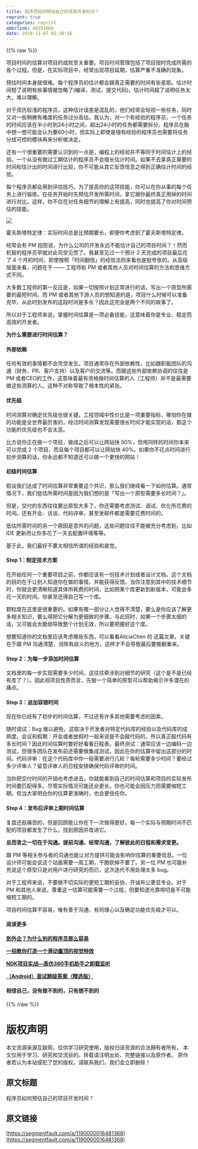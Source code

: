 ```yaml
---
title: 程序员如何预估自己的项目开发时间？
reprint: true
categories: reprint
abbrlink: 4d2510bb
date: 2018-11-07 02:30:16
---
```


{{% raw %}}
<p>&#x9879;&#x76EE;&#x65F6;&#x95F4;&#x7684;&#x4F30;&#x7B97;&#x5BF9;&#x9879;&#x76EE;&#x7684;&#x6210;&#x8D25;&#x81F3;&#x5173;&#x91CD;&#x8981;&#x3002;&#x9879;&#x76EE;&#x65F6;&#x95F4;&#x7BA1;&#x7406;&#x5305;&#x62EC;&#x4E86;&#x9879;&#x76EE;&#x6309;&#x65F6;&#x5B8C;&#x6210;&#x6240;&#x9700;&#x7684;&#x5404;&#x4E2A;&#x8FC7;&#x7A0B;&#x3002;&#x4F46;&#x662F;&#xFF0C;&#x5728;&#x5B9E;&#x9645;&#x9879;&#x76EE;&#x4E2D;&#xFF0C;&#x7ECF;&#x5E38;&#x51FA;&#x73B0;&#x9879;&#x76EE;&#x5EF6;&#x671F;&#xFF0C;&#x4F30;&#x7B97;&#x4E25;&#x91CD;&#x4E0D;&#x51C6;&#x786E;&#x7684;&#x73B0;&#x8C61;&#x3002;</p><p>&#x9884;&#x4F30;&#x65F6;&#x95F4;&#x672C;&#x8EAB;&#x5C31;&#x5F88;&#x96BE;&#x3002;&#x6BCF;&#x4E2A;&#x7A0B;&#x5E8F;&#x5458;&#x7684;&#x4F30;&#x8BA1;&#x90FD;&#x4F1A;&#x8DDF;&#x771F;&#x6B63;&#x9700;&#x8981;&#x7684;&#x65F6;&#x95F4;&#x6709;&#x4E9B;&#x5DEE;&#x8DDD;&#x3002;&#x4F30;&#x8BA1;&#x65F6;&#x95F4;&#x77ED;&#x4E86;&#x8BF4;&#x660E;&#x6709;&#x4E9B;&#x4E8B;&#x60C5;&#x88AB;&#x5FFD;&#x7565;&#x4E86;(&#x7F16;&#x8BD1;&#xFF0C;&#x6D4B;&#x8BD5;&#xFF0C;&#x63D0;&#x4EA4;&#x4EE3;&#x7801;)&#x3002;&#x4F30;&#x8BA1;&#x65F6;&#x95F4;&#x8D85;&#x4E86;&#x8BF4;&#x660E;&#x4EFB;&#x52A1;&#x592A;&#x5927;&#xFF0C;&#x96BE;&#x4EE5;&#x7406;&#x89E3;&#x3002;</p><p>&#x5BF9;&#x4E8E;&#x8D44;&#x5386;&#x8F83;&#x6D45;&#x7684;&#x7A0B;&#x5E8F;&#x5458;&#xFF0C;&#x8FD9;&#x79CD;&#x4F30;&#x8BA1;&#x8BEF;&#x5DEE;&#x662F;&#x6DF7;&#x4E71;&#x7684;&#xFF0C;&#x4ED6;&#x4EEC;&#x7ECF;&#x5E38;&#x4F1A;&#x8F7B;&#x89C6;&#x4E00;&#x4E9B;&#x4EFB;&#x52A1;&#xFF0C;&#x540C;&#x65F6;&#x53C8;&#x5BF9;&#x4E00;&#x4E9B;&#x7A0D;&#x5FAE;&#x6709;&#x96BE;&#x5EA6;&#x7684;&#x4EFB;&#x52A1;&#x8FC7;&#x5206;&#x9AD8;&#x4F30;&#x3002;&#x6211;&#x8BA4;&#x4E3A;&#xFF0C;&#x5BF9;&#x4E00;&#x4E2A;&#x6709;&#x7ECF;&#x9A8C;&#x7684;&#x7A0B;&#x5E8F;&#x5458;&#xFF0C;&#x4E00;&#x4E2A;&#x4EFB;&#x52A1;&#x7684;&#x65F6;&#x95F4;&#x5E94;&#x8BE5;&#x5728;&#x534A;&#x5C0F;&#x65F6;&#x5230;24&#x5C0F;&#x65F6;&#x4E4B;&#x95F4;&#xFF0C;&#x8D85;&#x51FA;24&#x5C0F;&#x65F6;&#x7684;&#x4EFB;&#x52A1;&#x90FD;&#x9700;&#x8981;&#x62C6;&#x5206;&#x3002;&#x7A0B;&#x5E8F;&#x5458;&#x5728;&#x8111;&#x4E2D;&#x60F3;&#x4E00;&#x60F3;&#x53EF;&#x80FD;&#x4F1A;&#x8BA4;&#x4E3A;&#x8981;60&#x5C0F;&#x65F6;&#xFF0C;&#x4F46;&#x5B9E;&#x9645;&#x4E0A;&#x5373;&#x4F7F;&#x662F;&#x5F88;&#x6709;&#x7ECF;&#x9A8C;&#x7684;&#x7A0B;&#x5E8F;&#x5458;&#x4E5F;&#x9700;&#x8981;&#x5C06;&#x4EFB;&#x52A1;&#x5206;&#x6210;&#x53EF;&#x63A7;&#x7684;&#x6A21;&#x5757;&#x518D;&#x6765;&#x5206;&#x6790;&#x505A;&#x51B3;&#x5B9A;&#x3002;</p><p>&#x8FD8;&#x6709;&#x4E00;&#x4E2A;&#x5F88;&#x91CD;&#x8981;&#x7684;&#x9700;&#x8981;&#x8BA4;&#x8BC6;&#x5230;&#x7684;&#x4E00;&#x70B9;&#x662F;&#xFF0C;&#x7F16;&#x7A0B;&#x4E0A;&#x7684;&#x7ECF;&#x9A8C;&#x5E76;&#x4E0D;&#x7B49;&#x540C;&#x4E8E;&#x65F6;&#x95F4;&#x4F30;&#x8BA1;&#x4E0A;&#x7684;&#x7ECF;&#x9A8C;&#x3002;&#x4E00;&#x4E2A;&#x4ECE;&#x6CA1;&#x6709;&#x505A;&#x8FC7;&#x5DE5;&#x671F;&#x4F30;&#x8BA1;&#x7684;&#x7A0B;&#x5E8F;&#x5458;&#x4E0D;&#x4F1A;&#x64C5;&#x957F;&#x4F30;&#x8BA1;&#x65F6;&#x95F4;&#x3002;&#x5982;&#x679C;&#x4E0D;&#x53BB;&#x62FF;&#x771F;&#x6B63;&#x9700;&#x8981;&#x7684;&#x65F6;&#x95F4;&#x548C;&#x4F30;&#x8BA1;&#x51FA;&#x7684;&#x65F6;&#x95F4;&#x8FDB;&#x884C;&#x6BD4;&#x8F83;&#xFF0C;&#x4F60;&#x4E0D;&#x53EF;&#x80FD;&#x4ECE;&#x5176;&#x5B83;&#x53CD;&#x9988;&#x4FE1;&#x606F;&#x4E4B;&#x5F97;&#x5230;&#x6B63;&#x786E;&#x4F30;&#x8BA1;&#x65F6;&#x95F4;&#x7684;&#x7ECF;&#x9A8C;&#x3002;</p><p>&#x6BCF;&#x4E2A;&#x7A0B;&#x5E8F;&#x5458;&#x90FD;&#x4F1A;&#x7528;&#x5230;&#x8BC4;&#x4F30;&#x6280;&#x5DE7;&#x3002;&#x4E3A;&#x4E86;&#x63D0;&#x9AD8;&#x4F60;&#x7684;&#x8FD9;&#x9879;&#x6280;&#x80FD;&#xFF0C;&#x4F60;&#x53EF;&#x4EE5;&#x5728;&#x4F60;&#x4ECE;&#x4E8B;&#x7684;&#x6BCF;&#x4E2A;&#x4EFB;&#x52A1;&#x4E0A;&#x8FDB;&#x884C;&#x953B;&#x70BC;&#x3002;&#x5728;&#x4EFB;&#x52A1;&#x5F00;&#x59CB;&#x65F6;&#x5148;&#x9884;&#x4F30;&#x5F00;&#x53D1;&#x6240;&#x9700;&#x65F6;&#x95F4;&#xFF0C;&#x62FF;&#x5B83;&#x8DDF;&#x4F60;&#x6700;&#x7EC8;&#x771F;&#x6B63;&#x7528;&#x6389;&#x7684;&#x65F6;&#x95F4;&#x8FDB;&#x884C;&#x5BF9;&#x6BD4;&#x3002;&#x8FD9;&#x6837;&#xFF0C;&#x4F60;&#x4E0D;&#x4EC5;&#x5728;&#x5BF9;&#x4EFB;&#x52A1;&#x7EC6;&#x8282;&#x7684;&#x7406;&#x89E3;&#x4E0A;&#x6709;&#x63D0;&#x9AD8;&#xFF0C;&#x540C;&#x65F6;&#x4E5F;&#x63D0;&#x9AD8;&#x4E86;&#x4F60;&#x5BF9;&#x65F6;&#x95F4;&#x9884;&#x4F30;&#x7684;&#x6280;&#x80FD;&#x3002;</p><p><span class="img-wrap"><img data-src="/img/remote/1460000016481371" src="https://static.alili.tech/img/remote/1460000016481371" alt=" " title=" " style="cursor:pointer;display:inline"></span></p><p>&#x970D;&#x592B;&#x65AF;&#x5854;&#x7279;&#x5B9A;&#x5F8B;&#xFF1A;&#x5B9E;&#x9645;&#x65F6;&#x95F4;&#x603B;&#x662F;&#x6BD4;&#x9884;&#x671F;&#x8981;&#x957F;&#xFF0C;&#x5373;&#x4FBF;&#x4F60;&#x8003;&#x8651;&#x5230;&#x4E86;&#x970D;&#x592B;&#x65AF;&#x5854;&#x7279;&#x5B9A;&#x5F8B;&#x3002;</p><p>&#x7ECF;&#x5E38;&#x4F1A;&#x6709; PM &#x62B1;&#x6028;&#x8BF4;&#xFF0C;&#x4E3A;&#x4EC0;&#x4E48;&#x516C;&#x53F8;&#x7684;&#x5F00;&#x53D1;&#x6C38;&#x8FDC;&#x4E0D;&#x80FD;&#x4F30;&#x8BA1;&#x81EA;&#x5DF1;&#x7684;&#x9879;&#x76EE;&#x65F6;&#x95F4;&#xFF1F;&#xFF01;&#x7136;&#x800C;&#x673A;&#x667A;&#x7684;&#x7A0B;&#x5E8F;&#x5458;&#x65E9;&#x5C31;&#x5BF9;&#x6B64;&#x53F8;&#x7A7A;&#x89C1;&#x60EF;&#x4E86;&#x3002;&#x6211;&#x751A;&#x81F3;&#x89C1;&#x8FC7;&#x4E00;&#x4E2A;&#x9884;&#x8BA1; 2 &#x5929;&#x5B8C;&#x6210;&#x7684;&#x9879;&#x76EE;&#x6700;&#x540E;&#x82B1;&#x4E86; 4 &#x4E2A;&#x6708;&#x7684;&#x65F6;&#x95F4;&#xFF0C;&#x5373;&#x4F7F;&#x6309;&#x7167;&#x300C;&#x65F6;&#x95F4;&#x7FFB;&#x500D;&#x300D;&#x7684;&#x7ECF;&#x9A8C;&#x6CD5;&#x5219;&#x6765;&#x770B;&#x4E5F;&#x662F;&#x633A;&#x5938;&#x5F20;&#x7684;&#x3002;&#x4ECE;&#x9AD8;&#x7EA7;&#x5C42;&#x9762;&#x6765;&#x770B;&#xFF0C;&#x95EE;&#x9898;&#x5728;&#x4E8E; &#x2014;&#x2014; &#x5DE5;&#x7A0B;&#x5E08;&#x548C; PM &#x6216;&#x8005;&#x5176;&#x4ED6;&#x4EBA;&#x5458;&#x5BF9;&#x65F6;&#x95F4;&#x4F30;&#x7B97;&#x7684;&#x65B9;&#x6CD5;&#x548C;&#x601D;&#x7EF4;&#x65B9;&#x5F0F;&#x4E0D;&#x540C;&#x3002;</p><p>&#x5927;&#x591A;&#x6570;&#x5DE5;&#x7A0B;&#x5E08;&#x7684;&#x7B2C;&#x4E00;&#x53CD;&#x5E94;&#x662F;&#xFF0C;&#x5982;&#x679C;&#x4E00;&#x5207;&#x6309;&#x7167;&#x8BA1;&#x5212;&#x6B63;&#x5E38;&#x8FDB;&#x884C;&#x7684;&#x8BDD;&#xFF0C;&#x5199;&#x51FA;&#x4E00;&#x4E2A;&#x539F;&#x578B;&#x6240;&#x9700;&#x8981;&#x7684;&#x6700;&#x77ED;&#x65F6;&#x95F4;&#x3002;&#x800C; PM &#x6216;&#x8005;&#x5176;&#x4ED6;&#x4E0B;&#x6E38;&#x4EBA;&#x5458;&#x7684;&#x60F3;&#x77E5;&#x9053;&#x7684;&#x662F;&#xFF0C;&#x9879;&#x76EE;&#x4EC0;&#x4E48;&#x65F6;&#x5019;&#x53EF;&#x4EE5;&#x51C6;&#x5907;&#x5B8C;&#x6BD5;&#xFF0C;&#x4ECE;&#x6B64;&#x65F6;&#x5230;&#x53D1;&#x5E03;&#x7684;&#x8FD9;&#x6BB5;&#x65F6;&#x95F4;&#x662F;&#x591A;&#x957F;&#xFF1F;&#x56E0;&#x6B64;&#x8FD9;&#x5B8C;&#x5168;&#x662F;&#x4E24;&#x4E2A;&#x4E0D;&#x540C;&#x7684;&#x6545;&#x4E8B;&#x4E86;&#x3002;</p><p>&#x6240;&#x4EE5;&#x5BF9;&#x4E8E;&#x5DE5;&#x7A0B;&#x5E08;&#x6765;&#x8BF4;&#xFF0C;&#x638C;&#x63E1;&#x65F6;&#x95F4;&#x4F30;&#x7B97;&#x662F;&#x4E00;&#x9879;&#x5FC5;&#x5907;&#x6280;&#x80FD;&#xFF0C;&#x8FD9;&#x610F;&#x5473;&#x7740;&#x4F60;&#x662F;&#x4E13;&#x4E1A;&#x3001;&#x7A33;&#x5B9A;&#x800C;&#x9AD8;&#x6548;&#x7684;&#x5F00;&#x53D1;&#x8005;&#x3002;</p><p><strong>&#x4E3A;&#x4EC0;&#x4E48;&#x9700;&#x8981;&#x8FDB;&#x884C;&#x65F6;&#x95F4;&#x4F30;&#x7B97;&#xFF1F;</strong></p><h4>&#x5916;&#x90E8;&#x4F9D;&#x8D56;</h4><p>&#x4EFB;&#x4F55;&#x6709;&#x6548;&#x7684;&#x4E8B;&#x60C5;&#x90FD;&#x4E0D;&#x4F1A;&#x51ED;&#x7A7A;&#x53D1;&#x751F;&#x3002;&#x9879;&#x76EE;&#x901A;&#x5E38;&#x5B58;&#x5728;&#x5916;&#x90E8;&#x4F9D;&#x8D56;&#x6027;&#xFF0C;&#x6BD4;&#x5982;&#x8DDF;&#x804C;&#x80FD;&#x56E2;&#x961F;&#x7684;&#x6C9F;&#x901A;&#xFF08;&#x8D22;&#x52A1;&#x3001;PR&#x3001;&#x5BA2;&#x6237;&#x652F;&#x6301;&#xFF09;&#x4EE5;&#x53CA;&#x5BA2;&#x6237;&#x7684;&#x4EA4;&#x6D41;&#x7B49;&#x3002;&#x800C;&#x8DDF;&#x8FD9;&#x4E9B;&#x5916;&#x90E8;&#x4F9D;&#x8D56;&#x534F;&#x8C03;&#x7684;&#x5F80;&#x5F80;&#x662F; PM &#x6216;&#x8005;CEO&#x7684;&#x5DE5;&#x4F5C;&#xFF0C;&#x8FD9;&#x610F;&#x5473;&#x7740;&#x6700;&#x6709;&#x8D44;&#x683C;&#x505A;&#x65F6;&#x95F4;&#x4F30;&#x7B97;&#x7684;&#x4EBA;&#xFF08;&#x5DE5;&#x7A0B;&#x5E08;&#xFF09;&#x5E76;&#x4E0D;&#x662F;&#x6700;&#x9700;&#x8981;&#x505A;&#x8FD9;&#x4E9B;&#x6D4B;&#x7B97;&#x7684;&#x4EBA;&#x3002;&#x8FD9;&#x79CD;&#x4E0D;&#x5BF9;&#x79F0;&#x5BFC;&#x81F4;&#x4E86;&#x6839;&#x672C;&#x6027;&#x7684;&#x7D27;&#x5F20;&#x3002;</p><h4>&#x4F18;&#x5148;&#x7EA7;</h4><p>&#x65F6;&#x95F4;&#x6D4B;&#x7B97;&#x5BF9;&#x786E;&#x5B9A;&#x4F18;&#x5148;&#x7EA7;&#x4E5F;&#x5F88;&#x5173;&#x952E;&#x3002;&#x5DE5;&#x7A0B;&#x9886;&#x57DF;&#x4E2D;&#x6027;&#x4EF7;&#x6BD4;&#x662F;&#x4E00;&#x9879;&#x91CD;&#x8981;&#x6307;&#x6807;&#xFF0C;&#x54EA;&#x6015;&#x4F60;&#x5728;&#x505A;&#x7684;&#x529F;&#x80FD;&#x662F;&#x5168;&#x4E16;&#x754C;&#x6700;&#x5389;&#x5BB3;&#x7684;&#xFF0C;&#x7ECF;&#x8FC7;&#x65F6;&#x95F4;&#x6D4B;&#x7B97;&#x53D1;&#x73B0;&#x9700;&#x8981;&#x5F88;&#x957F;&#x65F6;&#x95F4;&#x624D;&#x80FD;&#x5B9E;&#x73B0;&#x7684;&#x8BDD;&#xFF0C;&#x90A3;&#x8FD9;&#x4E2A;&#x529F;&#x80FD;&#x7684;&#x4F18;&#x5148;&#x7EA7;&#x4E5F;&#x4E0D;&#x4F1A;&#x592A;&#x9AD8;&#x3002;</p><p>&#x6BD4;&#x65B9;&#x8BF4;&#x4F60;&#x6B63;&#x5728;&#x505A;&#x4E00;&#x4E2A;&#x9879;&#x76EE;&#xFF0C;&#x505A;&#x6210;&#x4E4B;&#x540E;&#x53EF;&#x4EE5;&#x8BA9;&#x7F51;&#x7AD9;&#x5FEB; 50%&#xFF0C;&#x4F46;&#x7528;&#x540C;&#x6837;&#x7684;&#x65F6;&#x95F4;&#x4F60;&#x672C;&#x6765;&#x53EF;&#x4EE5;&#x5B8C;&#x6210; 2 &#x4E2A;&#x9879;&#x76EE;&#xFF0C;&#x800C;&#x4E14;&#x6BCF;&#x4E2A;&#x9879;&#x76EE;&#x90FD;&#x53EF;&#x4EE5;&#x8BA9;&#x7F51;&#x7AD9;&#x5FEB; 40%&#x3002;&#x5982;&#x679C;&#x4F60;&#x4E0D;&#x82B1;&#x70B9;&#x65F6;&#x95F4;&#x8FDB;&#x884C;&#x521D;&#x6B65;&#x6D4B;&#x7B97;&#x7684;&#x8BDD;&#xFF0C;&#x4F60;&#x6C38;&#x8FDC;&#x90FD;&#x4E0D;&#x77E5;&#x9053;&#x8FD8;&#x53EF;&#x4EE5;&#x505A;&#x4E00;&#x4E2A;&#x66F4;&#x5FEB;&#x7684;&#x7F51;&#x7AD9;&#xFF01;</p><h4>&#x521D;&#x7EA7;&#x65F6;&#x95F4;&#x4F30;&#x7B97;</h4><p>&#x5047;&#x8BBE;&#x6211;&#x4EEC;&#x8FBE;&#x6210;&#x4E86;&#x65F6;&#x95F4;&#x4F30;&#x7B97;&#x975E;&#x5E38;&#x91CD;&#x8981;&#x8FD9;&#x4E2A;&#x5171;&#x8BC6;&#xFF0C;&#x90A3;&#x4E48;&#x6211;&#x4EEC;&#x7EE7;&#x7EED;&#x770B;&#x4E00;&#x4E0B;&#x5982;&#x4F55;&#x4F30;&#x7B97;&#x3002;&#x901A;&#x5E38;&#x60C5;&#x51B5;&#x4E0B;&#xFF0C;&#x6211;&#x4EEC;&#x4F4E;&#x4F30;&#x6240;&#x9700;&#x65F6;&#x95F4;&#x662F;&#x56E0;&#x4E3A;&#x6211;&#x4EEC;&#x60F3;&#x7684;&#x662F;&#x300C;&#x5199;&#x51FA;&#x4E00;&#x4E2A;&#x539F;&#x578B;&#x9700;&#x8981;&#x591A;&#x957F;&#x65F6;&#x95F4;&#xFF1F;&#x300D;&#x3002;</p><p>&#x4F46;&#x662F;&#xFF0C;&#x4EA4;&#x4ED8;&#x7684;&#x4E1C;&#x897F;&#x5F80;&#x5F80;&#x8981;&#x6BD4;&#x539F;&#x578B;&#x5927;&#x591A;&#x4E86;&#xFF0C;&#x4F60;&#x8FD8;&#x9700;&#x8981;&#x8003;&#x8651;&#x6D4B;&#x8BD5;&#x3001;&#x8C03;&#x8BD5;&#x3001;&#x4F18;&#x5316;&#x6240;&#x82B1;&#x8D39;&#x7684;&#x65F6;&#x95F4;&#x3002;&#x8FD8;&#x6709;&#x5F00;&#x4F1A;&#x3001;&#x8BBF;&#x8C08;&#x3001;&#x4EE3;&#x7801;&#x8BC4;&#x5BA1;&#xFF0C;&#x751A;&#x81F3;&#x53D1;&#x90AE;&#x4EF6;&#x90FD;&#x662F;&#x9700;&#x8981;&#x82B1;&#x8D39;&#x65F6;&#x95F4;&#x7684;&#x3002;</p><p>&#x4F4E;&#x4F30;&#x6240;&#x9700;&#x65F6;&#x95F4;&#x7684;&#x53E6;&#x4E00;&#x4E2A;&#x539F;&#x56E0;&#x662F;&#x610F;&#x5916;&#x7684;&#x95EE;&#x9898;&#xFF0C;&#x8FD9;&#x4E9B;&#x95EE;&#x9898;&#x5F80;&#x5F80;&#x4E0D;&#x80FD;&#x88AB;&#x5145;&#x5206;&#x8003;&#x8651;&#x5230;&#xFF0C;&#x6BD4;&#x5982; IDE &#x66F4;&#x65B0;&#x800C;&#x8BA9;&#x4F60;&#x591A;&#x82B1;&#x4E86;&#x4E00;&#x5929;&#x53BB;&#x914D;&#x7F6E;&#x73AF;&#x5883;&#x7B49;&#x7B49;&#x3002;</p><p>&#x57FA;&#x4E8E;&#x6B64;&#xFF0C;&#x6211;&#x4EEC;&#x6700;&#x597D;&#x4E0D;&#x8981;&#x592A;&#x76F8;&#x4FE1;&#x6240;&#x8C13;&#x7684;&#x7ECF;&#x9A8C;&#x548C;&#x76F4;&#x89C9;&#x3002;</p><h4>Step 1&#xFF1A;&#x5236;&#x5B9A;&#x6280;&#x672F;&#x65B9;&#x6848;</h4><p>&#x5728;&#x5F00;&#x59CB;&#x4EFB;&#x4F55;&#x4E00;&#x4E2A;&#x91CD;&#x8981;&#x9879;&#x76EE;&#x4E4B;&#x524D;&#xFF0C;&#x4F60;&#x90FD;&#x5E94;&#x8BE5;&#x6709;&#x4E00;&#x4EFD;&#x6280;&#x672F;&#x8BA1;&#x5212;&#x6216;&#x8005;&#x8BBE;&#x8BA1;&#x6587;&#x6863;&#x3002;&#x8FD9;&#x4E2A;&#x6587;&#x6863;&#x7684;&#x76EE;&#x7684;&#x5728;&#x4E8E;&#x8BA9;&#x522B;&#x4EBA;&#x77E5;&#x9053;&#x4F60;&#x5728;&#x505A;&#x7684;&#x4E8B;&#x60C5;&#xFF0C;&#x5E76;&#x80FD;&#x83B7;&#x5F97;&#x53CD;&#x9988;&#x3002;&#x5F53;&#x4F60;&#x6CE8;&#x610F;&#x5230;&#x5176;&#x4E2D;&#x7684;&#x6280;&#x672F;&#x7EC6;&#x8282;&#x65F6;&#xFF0C;&#x4F60;&#x5C31;&#x4F1A;&#x66F4;&#x6E05;&#x6670;&#x77E5;&#x9053;&#x5177;&#x4F53;&#x6240;&#x8017;&#x8D39;&#x7684;&#x65F6;&#x95F4;&#xFF0C;&#x6BD4;&#x5982;&#x628A;&#x67D0;&#x4E2A;&#x5E93;&#x66F4;&#x65B0;&#x5230;&#x65B0;&#x7248;&#x672C;&#xFF0C;&#x53EF;&#x80FD;&#x4F1A;&#x591A;&#x82B1;&#x4E00;&#x5929;&#x7684;&#x65F6;&#x95F4;&#x3002;&#x4F60;&#x751A;&#x81F3;&#x8FD8;&#x5F97;&#x81EA;&#x5DF1;&#x5199;&#x4E00;&#x4E2A;&#x5E93;&#x3002;</p><p>&#x9897;&#x7C92;&#x5EA6;&#x5728;&#x8FD9;&#x91CC;&#x662F;&#x5F88;&#x91CD;&#x8981;&#x7684;&#x3002;&#x5982;&#x679C;&#x6709;&#x54EA;&#x4E00;&#x90E8;&#x5206;&#x8BA9;&#x4EBA;&#x89C9;&#x5F97;&#x4E0D;&#x6E05;&#x695A;&#xFF0C;&#x8981;&#x4E48;&#x662F;&#x4F60;&#x5E94;&#x8BE5;&#x4E86;&#x89E3;&#x66F4;&#x591A;&#x76F8;&#x5173;&#x77E5;&#x8BC6;&#xFF0C;&#x8981;&#x4E48;&#x5F97;&#x628A;&#x5B83;&#x5206;&#x89E3;&#x4E3A;&#x66F4;&#x7EC6;&#x81F4;&#x7684;&#x6B65;&#x9AA4;&#x3002;&#x4E0E;&#x6B64;&#x540C;&#x65F6;&#xFF0C;&#x5982;&#x679C;&#x4E00;&#x4E2A;&#x6B65;&#x9AA4;&#x592A;&#x7EC6;&#x7684;&#x8BDD;&#xFF0C;&#x53C8;&#x53EF;&#x80FD;&#x4F1A;&#x592A;&#x8106;&#x5F31;&#x5BFC;&#x81F4;&#x6574;&#x4E2A;&#x8BA1;&#x5212;&#x65E0;&#x6548;&#xFF0C;&#x6240;&#x4EE5;&#x8981;&#x628A;&#x63E1;&#x597D;&#x8FD9;&#x4E2A;&#x5EA6;&#x3002;</p><p>&#x60F3;&#x8981;&#x77E5;&#x9053;&#x4F60;&#x7684;&#x6587;&#x6863;&#x91CC;&#x5E94;&#x8BE5;&#x8003;&#x8651;&#x54EA;&#x4E9B;&#x4E1C;&#x897F;&#xFF0C;&#x53EF;&#x4EE5;&#x770B;&#x770B;AliciaChen &#x7684; &#x8FD9;&#x7BC7;&#x6587;&#x7AE0;&#x3002;&#x5173;&#x952E;&#x5728;&#x4E8E;&#x8DDF; PM &#x6C9F;&#x901A;&#x6E05;&#x695A;&#xFF0C;&#x6D88;&#x9664;&#x6709;&#x6B67;&#x4E49;&#x7684;&#x5730;&#x65B9;&#xFF0C;&#x8FD9;&#x6837;&#x624D;&#x4E0D;&#x4F1A;&#x5BFC;&#x81F4;&#x6700;&#x540E;&#x8981;&#x63A8;&#x7FFB;&#x91CD;&#x6765;&#x3002;</p><h4>Step 2&#xFF1A;&#x4E3A;&#x6BCF;&#x4E00;&#x6B65;&#x6DFB;&#x52A0;&#x65F6;&#x95F4;&#x4F30;&#x7B97;</h4><p>&#x6587;&#x6863;&#x91CC;&#x7684;&#x6BCF;&#x4E00;&#x6B65;&#x5B9E;&#x73B0;&#x9700;&#x8981;&#x591A;&#x5C11;&#x65F6;&#x95F4;&#xFF0C;&#x8FD9;&#x5F80;&#x5F80;&#x7275;&#x6D89;&#x5230;&#x5BF9;&#x7EC6;&#x8282;&#x7684;&#x7814;&#x7A76;&#xFF08;&#x8FD9;&#x4E2A;&#x662F;&#x4E0D;&#x662F;&#x5DF2;&#x7ECF;&#x6709;&#x5E93;&#x4E86;&#xFF1F;&#xFF09;&#x3002;&#x56E0;&#x6B64;&#x89C6;&#x9879;&#x76EE;&#x6027;&#x8D28;&#x800C;&#x8A00;&#xFF0C;&#x5148;&#x505A;&#x4E00;&#x4E2A;&#x7B80;&#x5355;&#x7684;&#x539F;&#x578B;&#x53EF;&#x4EE5;&#x5E2E;&#x52A9;&#x63ED;&#x793A;&#x8BB8;&#x591A;&#x6F5C;&#x5728;&#x7684;&#x75DB;&#x70B9;&#x3002;</p><h4>Step 3&#xFF1A;&#x8FFD;&#x52A0;&#x5BB9;&#x9519;&#x65F6;&#x95F4;</h4><p>&#x73B0;&#x5728;&#x4F60;&#x5DF2;&#x7ECF;&#x6709;&#x4E86;&#x521D;&#x6B65;&#x7684;&#x65F6;&#x95F4;&#x4F30;&#x7B97;&#xFF0C;&#x4E0D;&#x8FC7;&#x8FD8;&#x6709;&#x8BB8;&#x591A;&#x5176;&#x4ED6;&#x9700;&#x8981;&#x8003;&#x8651;&#x7684;&#x56E0;&#x7D20;&#x3002;</p><p>&#x968F;&#x65F6;&#x8C03;&#x8BD5;&#xFF1A;Bug &#x96BE;&#x4EE5;&#x907F;&#x514D;&#xFF0C;&#x8FD9;&#x53D6;&#x51B3;&#x4E8E;&#x5F00;&#x53D1;&#x8005;&#x5BF9;&#x7279;&#x5B9A;&#x4EE3;&#x7801;&#x5E93;&#x7684;&#x7ECF;&#x9A8C;&#x4EE5;&#x53CA;&#x4EE3;&#x7801;&#x5E93;&#x7684;&#x6210;&#x719F;&#x5EA6;&#x3002;&#x4F1A;&#x8BAE;&#x548C;&#x5047;&#x671F;&#xFF1A;&#x5F00;&#x4F1A;&#x6216;&#x8005;&#x653E;&#x5047;&#x65F6;&#x4E00;&#x822C;&#x6765;&#x8BF4;&#x662F;&#x4E0D;&#x4F1A;&#x6572;&#x4EE3;&#x7801;&#x7684;&#xFF0C;&#x6240;&#x4EE5;&#x771F;&#x6B63;&#x6572;&#x4EE3;&#x7801;&#x6709;&#x591A;&#x957F;&#x65F6;&#x95F4;&#xFF1F;&#x56E0;&#x6B64;&#x65F6;&#x95F4;&#x4F30;&#x7B97;&#x65F6;&#x8981;&#x597D;&#x597D;&#x770B;&#x770B;&#x65E5;&#x7A0B;&#x8868;&#x3002;&#x6700;&#x7EC8;&#x6D4B;&#x8BD5;&#xFF1A;&#x901A;&#x5E38;&#x5E94;&#x8BE5;&#x4E00;&#x8FB9;&#x7F16;&#x7801;&#x4E00;&#x8FB9;&#x6D4B;&#x8BD5;&#xFF0C;&#x4F46;&#x5F88;&#x591A;&#x56E2;&#x961F;&#x5728;&#x53D1;&#x5E03;&#x524D;&#x8FD8;&#x9700;&#x8981;&#x505A;&#x96C6;&#x6210;&#x6D4B;&#x8BD5;&#xFF0C;&#x56E0;&#x6B64;&#x5728;&#x4F60;&#x7684;&#x4F30;&#x7B97;&#x4E2D;&#x7559;&#x51FA;&#x8FD9;&#x90E8;&#x5206;&#x7684;&#x65F6;&#x95F4;&#x3002;&#x4EE3;&#x7801;&#x8BC4;&#x5BA1;&#xFF1A;&#x5728;&#x8FD9;&#x4E2A;&#x4EE3;&#x7801;&#x5E93;&#x4E2D;&#x4F60;&#x4E00;&#x822C;&#x9700;&#x8981;&#x8FDB;&#x884C;&#x51E0;&#x8F6E;&#xFF1F;&#x6BCF;&#x8F6E;&#x9700;&#x8981;&#x591A;&#x5C11;&#x65F6;&#x95F4;&#xFF1F;&#x8981;&#x7ECF;&#x8FC7;&#x591A;&#x5C11;&#x8BC4;&#x5BA1;&#x4EBA;&#xFF1F;&#x7559;&#x610F;&#x8BC4;&#x5BA1;&#x4EBA;&#x7684;&#x65E5;&#x7A0B;&#x5B89;&#x6392;&#x786E;&#x4FDD;&#x4EE3;&#x7801;&#x8BC4;&#x5BA1;&#x7684;&#x65F6;&#x95F4;&#x3002;</p><p>&#x5F53;&#x4F60;&#x628A;&#x4EA4;&#x4ED8;&#x65F6;&#x95F4;&#x7684;&#x5F00;&#x9500;&#x4E5F;&#x8003;&#x8651;&#x8FDB;&#x53BB;&#xFF0C;&#x4F60;&#x5C31;&#x80FD;&#x770B;&#x5230;&#x81EA;&#x5DF1;&#x7684;&#x65F6;&#x95F4;&#x4F30;&#x7B97;&#x548C;&#x9879;&#x76EE;&#x7684;&#x5B9E;&#x9645;&#x53D1;&#x5E03;&#x65F6;&#x95F4;&#x8981;&#x5339;&#x914D;&#x5F97;&#x591A;&#x3002;&#x5C3D;&#x7BA1;&#x5B9E;&#x9645;&#x60C5;&#x51B5;&#x53EF;&#x80FD;&#x8FD8;&#x4F1A;&#x66F4;&#x957F;&#xFF0C;&#x4F60;&#x4E5F;&#x53EF;&#x80FD;&#x4F1A;&#x56E0;&#x538B;&#x529B;&#x800C;&#x9700;&#x8981;&#x7F29;&#x77ED;&#x5DE5;&#x671F;&#x3002;&#x4F46;&#x5F53;&#x5927;&#x5BB6;&#x660E;&#x767D;&#x4F60;&#x7684;&#x4F30;&#x7B97;&#x66F4;&#x51C6;&#x786E;&#x65F6;&#xFF0C;&#x4E5F;&#x4F1A;&#x66F4;&#x4FE1;&#x4EFB;&#x4F60;&#x3002;</p><h4>Step 4&#xFF1A;&#x53D1;&#x5E03;&#x540E;&#x8BC4;&#x5BA1;&#x4E0A;&#x671F;&#x65F6;&#x95F4;&#x4F30;&#x7B97;</h4><p>&#x590D;&#x76D8;&#x8FD8;&#x633A;&#x75DB;&#x82E6;&#x7684;&#xFF0C;&#x4F46;&#x662F;&#x56DE;&#x987E;&#x80FD;&#x8BA9;&#x4F60;&#x5728;&#x4E0B;&#x4E00;&#x6B21;&#x505A;&#x5F97;&#x66F4;&#x597D;&#x3002;&#x6BCF;&#x4E00;&#x4E2A;&#x5B9E;&#x9645;&#x4E0E;&#x9884;&#x671F;&#x65F6;&#x95F4;&#x4E0D;&#x5339;&#x914D;&#x7684;&#x9879;&#x76EE;&#x90FD;&#x53D1;&#x751F;&#x4E86;&#x4EC0;&#x4E48;&#xFF0C;&#x627E;&#x5230;&#x539F;&#x56E0;&#x5E76;&#x6539;&#x8FDB;&#x5B83;&#x3002;</p><p><strong>&#x603B;&#x800C;&#x8A00;&#x4E4B;&#x4E00;&#x5207;&#x5728;&#x4E8E;&#x6C9F;&#x901A;&#x3002;&#x63D0;&#x524D;&#x6C9F;&#x901A;&#x3001;&#x7ECF;&#x5E38;&#x6C9F;&#x901A;&#xFF0C;&#x4E86;&#x89E3;&#x5F7C;&#x6B64;&#x7684;&#x65E5;&#x7A0B;&#x548C;&#x9700;&#x6C42;&#x53D8;&#x66F4;&#x3002;</strong></p><p>&#x8DDF; PM &#x7B49;&#x76F8;&#x5173;&#x53C2;&#x4E0E;&#x8005;&#x7684;&#x6C9F;&#x901A;&#x4E5F;&#x80FD;&#x8BA9;&#x5BF9;&#x65B9;&#x63D0;&#x4F9B;&#x53EF;&#x80FD;&#x4F1A;&#x5F71;&#x54CD;&#x4F60;&#x4F30;&#x7B97;&#x7684;&#x91CD;&#x8981;&#x4FE1;&#x606F;&#x3002;&#x4E00;&#x4F4D;&#x8BBE;&#x8BA1;&#x5E08;&#x53EF;&#x80FD;&#x4F1A;&#x8BF4;&#x8FD9;&#x4E2A;&#x52A8;&#x753B;&#x9700;&#x8981;&#x4E00;&#x5468;&#x5DE5;&#x671F;&#xFF0C;&#x5E72;&#x8106;&#x780D;&#x6389;&#x4E0D;&#x8981;&#x4E86;&#x3002;&#x53E6;&#x4E00;&#x4F4D; PM &#x4E5F;&#x53EF;&#x80FD;&#x8865;&#x5145;&#x8BF4;&#x8FD9;&#x4E2A;&#x539F;&#x578B;&#x53EA;&#x662F;&#x5BF9;&#x7528;&#x6237;&#x8FDB;&#x884C;&#x7814;&#x7A76;&#x7684;&#x800C;&#x5DF2;&#xFF0C;&#x8FD9;&#x6B21;&#x8FED;&#x4EE3;&#x4E0D;&#x7528;&#x5904;&#x7406;&#x592A;&#x591A; bug&#x3002;</p><p>&#x5BF9;&#x4E8E;&#x5DE5;&#x7A0B;&#x5E08;&#x6765;&#x8BF4;&#xFF0C;&#x4E0D;&#x8981;&#x505A;&#x4E0D;&#x5207;&#x5B9E;&#x9645;&#x7684;&#x66F4;&#x77ED;&#x5DE5;&#x671F;&#x7684;&#x59A5;&#x534F;&#xFF0C;&#x5F00;&#x8BDA;&#x5E03;&#x516C;&#x66F4;&#x663E;&#x4E13;&#x4E1A;&#x3002;&#x5BF9;&#x4E8E; PM &#x548C;&#x5176;&#x4ED6;&#x4EBA;&#x6765;&#x8BF4;&#xFF0C;&#x5C0A;&#x91CD;&#x8FD9;&#x4E00;&#x4F30;&#x7B97;&#x53EF;&#x80FD;&#x9700;&#x8981;&#x4E00;&#x4E2A;&#x8FC7;&#x7A0B;&#xFF0C;&#x4F46;&#x8981;&#x77E5;&#x9053;&#x5149;&#x9760;&#x5520;&#x53E8;&#x662F;&#x4E0D;&#x53EF;&#x80FD;&#x7F29;&#x77ED;&#x5DE5;&#x671F;&#x7684;&#x3002;</p><p>&#x9879;&#x76EE;&#x65F6;&#x95F4;&#x4F30;&#x7B97;&#x4E0D;&#x5BB9;&#x6613;&#xFF0C;&#x552F;&#x6709;&#x5584;&#x4E8E;&#x6C9F;&#x901A;&#x3001;&#x6709;&#x540C;&#x7406;&#x5FC3;&#x4EE5;&#x53CA;&#x786E;&#x5B9A;&#x529F;&#x80FD;&#x4F18;&#x5148;&#x7EA7;&#x624D;&#x53EF;&#x4EE5;&#x3002;</p><h4>&#x9605;&#x8BFB;&#x66F4;&#x591A;</h4><p><a href="http://mp.weixin.qq.com/s?__biz=MzI3OTU0MzI4MQ==&amp;mid=2247486307&amp;idx=1&amp;sn=f9b6d8098dae11745297bdded87a0aea&amp;chksm=eb4767fddc30eeebfb0196f7f4873f3798da055b882bcf8326e48b608e0268c6f81a8b47e78a&amp;scene=21#wechat_redirect" rel="nofollow noreferrer" target="_blank"><strong>&#x5230;&#x5916;&#x4F01;&#xFF1F;&#x4E3A;&#x4EC0;&#x4E48;&#x522B;&#x7684;&#x7A0B;&#x5E8F;&#x5458;&#x90A3;&#x4E48;&#x5BB9;&#x6613;</strong></a></p><p><a href="http://mp.weixin.qq.com/s?__biz=MzI3OTU0MzI4MQ==&amp;mid=2247485690&amp;idx=1&amp;sn=44537ca3fcfb5347df3dde1a388cc4dc&amp;chksm=eb476464dc30ed72a0a9f1cabd86375a0a18bd1478e8ca7e17bb7bcc81bc9ebc553b5f24c1f5&amp;scene=21#wechat_redirect" rel="nofollow noreferrer" target="_blank"><strong>&#x4E00;&#x62DB;&#x6559;&#x4F60;&#x6253;&#x9020;&#x4E00;&#x4E2A;&#x6ED1;&#x52A8;&#x7F6E;&#x9876;&#x7684;&#x89C6;&#x89C9;&#x7279;&#x6548;</strong></a></p><p><a href="http://mp.weixin.qq.com/s?__biz=MzI3OTU0MzI4MQ==&amp;mid=2247485690&amp;idx=1&amp;sn=44537ca3fcfb5347df3dde1a388cc4dc&amp;chksm=eb476464dc30ed72a0a9f1cabd86375a0a18bd1478e8ca7e17bb7bcc81bc9ebc553b5f24c1f5&amp;scene=21#wechat_redirect" rel="nofollow noreferrer" target="_blank"><strong>NDK&#x9879;&#x76EE;&#x5B9E;&#x6218;&#x2014;&#x9AD8;&#x4EFF;360&#x624B;&#x673A;&#x52A9;&#x624B;&#x4E4B;&#x5378;&#x8F7D;&#x76D1;&#x542C;</strong></a></p><p><a href="http://mp.weixin.qq.com/s?__biz=MzI3OTU0MzI4MQ==&amp;mid=2247485690&amp;idx=1&amp;sn=44537ca3fcfb5347df3dde1a388cc4dc&amp;chksm=eb476464dc30ed72a0a9f1cabd86375a0a18bd1478e8ca7e17bb7bcc81bc9ebc553b5f24c1f5&amp;scene=21#wechat_redirect" rel="nofollow noreferrer" target="_blank"><strong>&#xFF08;Android&#xFF09;&#x9762;&#x8BD5;&#x9898;&#x7EA7;&#x7B54;&#x6848;&#xFF08;&#x7CBE;&#x9009;&#x7248;&#xFF09;</strong></a></p><h4>&#x76F8;&#x4FE1;&#x81EA;&#x5DF1;&#xFF0C;&#x6CA1;&#x6709;&#x505A;&#x4E0D;&#x5230;&#x7684;&#xFF0C;&#x53EA;&#x6709;&#x60F3;&#x4E0D;&#x5230;&#x7684;</h4>
{{% /raw %}}

# 版权声明
本文资源来源互联网，仅供学习研究使用，版权归该资源的合法拥有者所有，
本文仅用于学习、研究和交流目的。转载请注明出处、完整链接以及原作者。
原作者若认为本站侵犯了您的版权，请联系我们，我们会立即删除！

## 原文标题
程序员如何预估自己的项目开发时间？

## 原文链接
[https://segmentfault.com/a/1190000016481368](https://segmentfault.com/a/1190000016481368)

